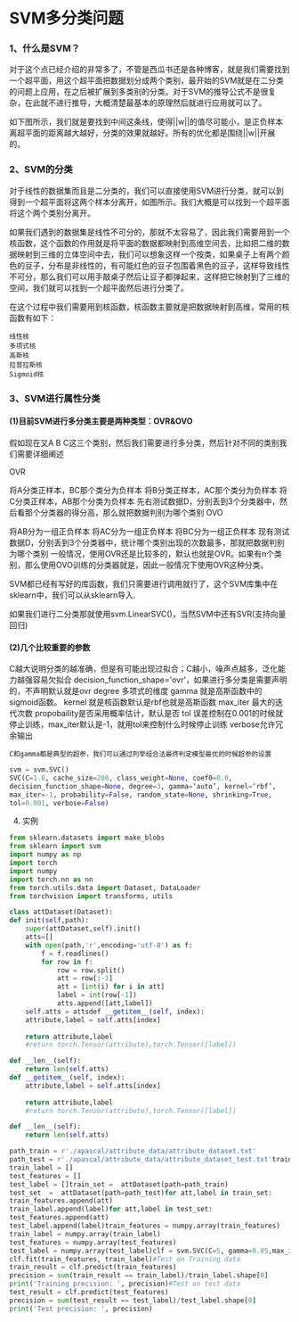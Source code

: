 # SVM多分类问题

### 1、什么是SVM？

对于这个点已经介绍的非常多了，不管是西瓜书还是各种博客，就是我们需要找到一个超平面，用这个超平面把数据划分成两个类别，最开始的SVM就是在二分类的问题上应用，在之后被扩展到多类别的分类。对于SVM的推导公式不是很复杂，在此就不进行推导，大概清楚最基本的原理然后就进行应用就可以了。

如下图所示，我们就是要找到中间这条线，使得||w||的值尽可能小，是正负样本离超平面的距离越大越好，分类的效果就越好。所有的优化都是围绕||w||开展的。

### 2、SVM的分类

对于线性的数据集而且是二分类的，我们可以直接使用SVM进行分类，就可以到得到一个超平面将这两个样本分离开，如图所示。我们大概是可以找到一个超平面将这个两个类别分离开。

如果我们遇到的数据集是线性不可分的，那就不太容易了，因此我们需要用到一个核函数，这个函数的作用就是将平面的数据都映射到高维空间去，比如把二维的数据映射到三维的立体空间中去，我们可以想象这样一个按类，如果桌子上有两个颜色的豆子，分布是非线性的，有可能红色的豆子包围着黑色的豆子，这样导致线性不可分，那么我们可以用手敲桌子然后让豆子都弹起来，这样把它映射到了三维的空间，我们就可以找到一个超平面然后进行分类了。

在这个过程中我们需要用到核函数，核函数主要就是把数据映射到高维，常用的核函数有如下：

```
线性核
多项式核
高斯核
拉普拉斯核
Sigmoid核
```

### 3、SVM进行属性分类

#### (1)目前SVM进行多分类主要是两种类型：OVR&OVO

假如现在又A B C这三个类别，然后我们需要进行多分类，然后针对不同的类别我们需要详细阐述

OVR

将A分类正样本，BC那个类分为负样本
将B分类正样本，AC那个类分为负样本
将C分类正样本，AB那个分类为负样本
先右测试数据D，分别丢到3个分类器中，然后看那个分类器的得分高，那么就把数据判别为哪个类别
OVO

将AB分为一组正负样本
将AC分为一组正负样本
将BC分为一组正负样本
现有测试数据D，分别丢到3个分类器中，统计哪个类别出现的次数最多，那就把数据判别为哪个类别
一般情况，使用OVR还是比较多的，默认也就是OVR。如果有n个类别，那么使用OVO训练的分类器就是，因此一般情况下使用OVR这种分类。

SVM都已经有写好的库函数，我们只需要进行调用就行了，这个SVM库集中在sklearn中，我们可以从sklearn导入.

如果我们进行二分类那就使用svm.LinearSVC()，当然SVM中还有SVR(支持向量回归)

#### (2)几个比较重要的参数

C越大说明分类的越准确，但是有可能出现过拟合；C越小，噪声点越多，泛化能力越强容易欠拟合
decision_function_shape='ovr'，如果进行多分类是需要声明的，不声明默认就是ovr
degree 多项式的维度
gamma 就是高斯函数中的sigmoid函数。
kernel 就是核函数默认是rbf也就是高斯函数
max_iter 最大的迭代次数
propobaility是否采用概率估计，默认是否
tol 误差控制在0.001的时候就停止训练，max_iter默认是-1，就用tol来控制什么时候停止训练
verbose允许冗余输出

`C和gamma都是典型的超参，我们可以通过列举组合法最终判定模型最优的时候超参的设置`

```python
svm = svm.SVC()
SVC(C=1.0, cache_size=200, class_weight=None, coef0=0.0,
decision_function_shape=None, degree=3, gamma=‘auto’, kernel=‘rbf’,
max_iter=-1, probability=False, random_state=None, shrinking=True,
tol=0.001, verbose=False)
```

4. 实例

```python
from sklearn.datasets import make_blobs
from sklearn import svm
import numpy as np
import torch
import numpy
import torch.nn as nn
from torch.utils.data import Dataset, DataLoader
from torchvision import transforms, utils

class attDataset(Dataset):
def init(self,path):
    super(attDataset,self).init()
    atts=[]
    with open(path,'r',encoding='utf-8') as f:
        f = f.readlines()
        for row in f:
            row = row.split()
            att = row[:-1]
            att = [int(i) for i in att]
            label = int(row[-1])
            atts.append([att,label])
	self.atts = attsdef __getitem__(self, index):
    attribute,label = self.atts[index]
  
    return attribute,label
    #return torch.Tensor(attribute),torch.Tensor([label])

def __len__(self):
    return len(self.atts)
def __getitem__(self, index):
    attribute,label = self.atts[index]
  
    return attribute,label
    #return torch.Tensor(attribute),torch.Tensor([label])

def __len__(self):
    return len(self.atts)

path_train = r'./apascal/attribute_data/attribute_dataset.txt'
path_test = r'./apascal/attribute_data/attribute_dataset_test.txt'train_features = []
train_label = []
test_features = []
test_label = []train_set =  attDataset(path=path_train)
test_set  =  attDataset(path=path_test)for att,label in train_set:
train_features.append(att)
train_label.append(label)for att,label in test_set:
test_features.append(att)
test_label.append(label)train_features = numpy.array(train_features)
train_label = numpy.array(train_label)
test_features = numpy.array(test_features)
test_label = numpy.array(test_label)clf = svm.SVC(C=5, gamma=0.05,max_iter=200)
clf.fit(train_features, train_label)#Test on Training data
train_result = clf.predict(train_features)
precision = sum(train_result == train_label)/train_label.shape[0]
print('Training precision: ', precision)#Test on test data
test_result = clf.predict(test_features)
precision = sum(test_result == test_label)/test_label.shape[0]
print('Test precision: ', precision)
```
